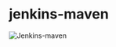 # jenkins-maven

![Jenkins-maven](https://github.com/abhishekishor/jenkins-maven/assets/121818867/0a75c184-3d99-4124-bf2b-15ca3c5dbc2d)
